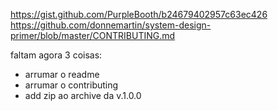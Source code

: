 https://gist.github.com/PurpleBooth/b24679402957c63ec426
https://github.com/donnemartin/system-design-primer/blob/master/CONTRIBUTING.md


faltam agora 3 coisas:

- arrumar o readme
- arrumar o contributing
- add zip ao archive da v.1.0.0